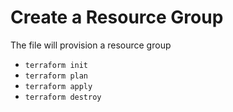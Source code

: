 # Create a Resource Group
The file will provision a resource group 

* ``terraform init``
* ``terraform plan``
* ``terraform apply``
* ``terraform destroy``